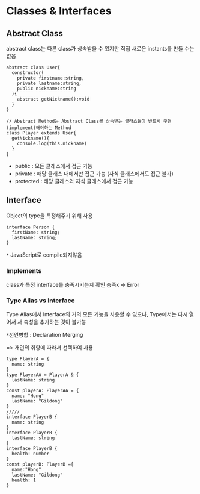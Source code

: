 # Classes & Interfaces

## Abstract Class

abstract class는 다른 class가 상속받을 수 있지만 직접 새로운 instants를 만들 수는 없음

```
abstract class User{
  constructor(
    private firstname:string,
    private lastname:string,
    public nickname:string
  ){
    abstract getNickname():void
  }
}

// Abstract Method는 Abstract Class를 상속받는 클래스들이 반드시 구현(implement)해야하는 Method
class Player extends User{
  getNickname(){
    console.log(this.nickname)
  }
}
```

- public : 모든 클래스에서 접근 가능
- private : 해당 클래스 내에서만 접근 가능 (자식 클래스에서도 접근 불가)
- protected : 해당 클래스와 자식 클래스에서 접근 가능

## Interface

Object의 type을 특정해주기 위해 사용

```
interface Person {
  firstName: string;
  lastName: string;
}
```

`*` JavaScript로 compile되지않음

### Implements

class가 특정 interface를 충족시키는지 확인
충족x => Error

### Type Alias vs Interface

Type Alias에서 Interface의 거의 모든 기능을 사용할 수 있으나,
Type에서는 다시 열어서 새 속성을 추가하는 것이 불가능

`*`선언병합 : Declaration Merging

=> 개인의 취향에 따라서 선택하여 사용

```
type PlayerA = {
  name: string
}
type PlayerAA = PlayerA & {
  lastName: string
}
const playerA: PlayerAA = {
  name: "Hong"
  lastName: "Gildong"
}
/////
interface PlayerB {
  name: string
}
interface PlayerB {
  lastName: string
}
interface PlayerB {
  health: number
}
const playerB: PlayerB ={
  name:"Hong"
  lastName: "Gildong"
  health: 1
}

```
